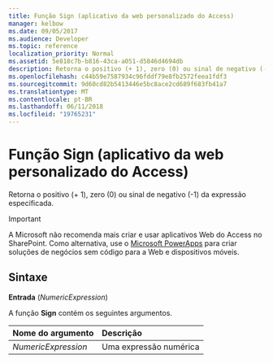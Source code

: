 ```yaml
---
title: Função Sign (aplicativo da web personalizado do Access)
manager: kelbow
ms.date: 09/05/2017
ms.audience: Developer
ms.topic: reference
localization_priority: Normal
ms.assetid: 5e818c7b-b816-43ca-a051-d5846d4694db
description: Retorna o positivo (+ 1), zero (0) ou sinal de negativo (-1) da expressão especificada.
ms.openlocfilehash: c44b59e7587934c96fddf79e8fb2572feea1fdf3
ms.sourcegitcommit: 9d60cd82b5413446e5bc8ace2cd689f683fb41a7
ms.translationtype: MT
ms.contentlocale: pt-BR
ms.lasthandoff: 06/11/2018
ms.locfileid: "19765231"
---
```

# <a name="sign-function-access-custom-web-app"></a>Função Sign (aplicativo da web personalizado do Access)

Retorna o positivo (+ 1), zero (0) ou sinal de negativo (-1) da expressão especificada.
  
> [!IMPORTANT]
> A Microsoft não recomenda mais criar e usar aplicativos Web do Access no SharePoint. Como alternativa, use o [Microsoft PowerApps](https://powerapps.microsoft.com/en-us/) para criar soluções de negócios sem código para a Web e dispositivos móveis. 
  
## <a name="syntax"></a>Sintaxe

 **Entrada** (*NumericExpression*) 
  
A função **Sign** contém os seguintes argumentos. 
  
|**Nome do argumento**|**Descrição**|
|:-----|:-----|
| *NumericExpression*  <br/> | Uma expressão numérica  <br/> |
   

